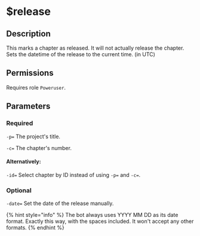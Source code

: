 # $release

## Description

This marks a chapter as released. It will not actually release the chapter. Sets the datetime of the release to the current time. \(in UTC\)

## Permissions

Requires role `Poweruser`.

## Parameters

### Required

`-p=` The project's title.

`-c=` The chapter's number.

#### Alternatively:

`-id=` Select chapter by ID instead of using `-p=` and `-c=`.

### Optional

`-date=` Set the date of the release manually.

{% hint style="info" %}
The bot always uses YYYY MM DD as its date format. Exactly this way, with the spaces included. It won't accept any other formats.
{% endhint %}



